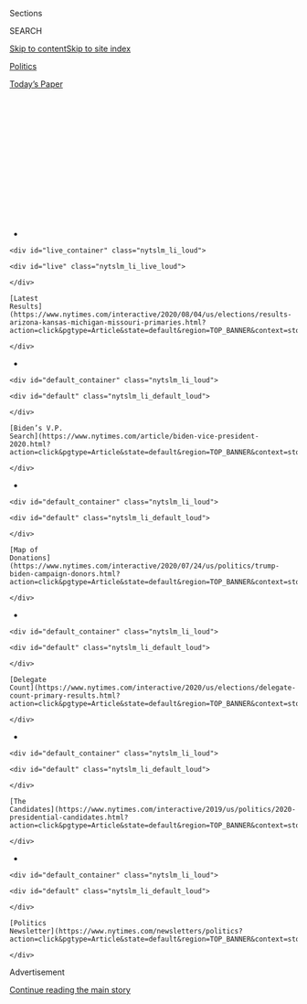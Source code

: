 <div id="app">

<div>

<div>

<div>

<div class="NYTAppHideMasthead css-1q2w90k e1suatyy0">

<div class="section css-ui9rw0 e1suatyy2">

<div class="css-eph4ug er09x8g0">

<div class="css-6n7j50">

</div>

<span class="css-1dv1kvn">Sections</span>

<div class="css-10488qs">

<span class="css-1dv1kvn">SEARCH</span>

</div>

[Skip to content](#site-content)[Skip to site
index](#site-index)

</div>

<div id="masthead-section-label" class="css-1wr3we4 eaxe0e00">

[Politics](https://www.nytimes.com/section/politics)

</div>

<div class="css-10698na e1huz5gh0">

</div>

</div>

<div id="masthead-bar-one" class="section hasLinks css-15hmgas e1csuq9d3">

<div class="css-uqyvli e1csuq9d0">

</div>

<div class="css-1uqjmks e1csuq9d1">

</div>

<div class="css-9e9ivx">

[](https://myaccount.nytimes.com/auth/login?response_type=cookie&client_id=vi)

</div>

<div class="css-1bvtpon e1csuq9d2">

[Today’s
Paper](https://www.nytimes.com/section/todayspaper)

</div>

</div>

</div>

</div>

<div data-aria-hidden="false">

<div id="site-content" data-role="main">

<div>

<div class="css-1aor85t" style="opacity:0.000000001;z-index:-1;visibility:hidden">

<div class="css-1hqnpie">

<div class="css-epjblv">

<span class="css-17xtcya">[Politics](/section/politics)</span><span class="css-x15j1o">|</span><span class="css-fwqvlz">Republicans
Aid Kanye West’s Bid to Get on the 2020
Ballot</span>

</div>

<div class="css-k008qs">

<div class="css-1iwv8en">

<span class="css-18z7m18"></span>

<div>

</div>

</div>

<span class="css-1n6z4y">https://nyti.ms/2EOmhil</span>

<div class="css-1705lsu">

<div class="css-4xjgmj">

<div class="css-4skfbu" data-role="toolbar" data-aria-label="Social Media Share buttons, Save button, and Comments Panel with current comment count" data-testid="share-tools">

  - 
  - 
  - 
  - 
    
    <div class="css-6n7j50">
    
    </div>

  - 

</div>

</div>

</div>

</div>

</div>

</div>

<div id="NYT_TOP_BANNER_REGION" class="css-13pd83m">

<div>

<div id="styln-elections-notifications-menu" class="section interactive-content interactive-size-medium css-1edisqu">

<div class="css-17ih8de interactive-body">

<div class="nytslm_innerContainer" data-aria-live="polite">

<div class="nytslm_title">

</div>

  - 
    
    <div id="live_container" class="nytslm_li_loud">
    
    <div id="live" class="nytslm_li_live_loud">
    
    </div>
    
    [Latest
    Results](https://www.nytimes.com/interactive/2020/08/04/us/elections/results-arizona-kansas-michigan-missouri-primaries.html?action=click&pgtype=Article&state=default&region=TOP_BANNER&context=storylines_menu)
    
    </div>

  - 
    
    <div id="default_container" class="nytslm_li_loud">
    
    <div id="default" class="nytslm_li_default_loud">
    
    </div>
    
    [Biden’s V.P.
    Search](https://www.nytimes.com/article/biden-vice-president-2020.html?action=click&pgtype=Article&state=default&region=TOP_BANNER&context=storylines_menu)
    
    </div>

  - 
    
    <div id="default_container" class="nytslm_li_loud">
    
    <div id="default" class="nytslm_li_default_loud">
    
    </div>
    
    [Map of
    Donations](https://www.nytimes.com/interactive/2020/07/24/us/politics/trump-biden-campaign-donors.html?action=click&pgtype=Article&state=default&region=TOP_BANNER&context=storylines_menu)
    
    </div>

  - 
    
    <div id="default_container" class="nytslm_li_loud">
    
    <div id="default" class="nytslm_li_default_loud">
    
    </div>
    
    [Delegate
    Count](https://www.nytimes.com/interactive/2020/us/elections/delegate-count-primary-results.html?action=click&pgtype=Article&state=default&region=TOP_BANNER&context=storylines_menu)
    
    </div>

  - 
    
    <div id="default_container" class="nytslm_li_loud">
    
    <div id="default" class="nytslm_li_default_loud">
    
    </div>
    
    [The
    Candidates](https://www.nytimes.com/interactive/2019/us/politics/2020-presidential-candidates.html?action=click&pgtype=Article&state=default&region=TOP_BANNER&context=storylines_menu)
    
    </div>

  - 
    
    <div id="default_container" class="nytslm_li_loud">
    
    <div id="default" class="nytslm_li_default_loud">
    
    </div>
    
    [Politics
    Newsletter](https://www.nytimes.com/newsletters/politics?action=click&pgtype=Article&state=default&region=TOP_BANNER&context=storylines_menu)
    
    </div>

</div>

</div>

</div>

</div>

</div>

<div id="top-wrapper" class="css-1sy8kpn">

<div id="top-slug" class="css-l9onyx">

Advertisement

</div>

[Continue reading the main
story](#after-top)

<div class="ad top-wrapper" style="text-align:center;height:100%;display:block;min-height:250px">

<div id="top" class="place-ad" data-position="top" data-size-key="top">

</div>

</div>

<div id="after-top">

</div>

</div>

<div>

<div id="sponsor-wrapper" class="css-1hyfx7x">

<div id="sponsor-slug" class="css-19vbshk">

Supported by

</div>

[Continue reading the main
story](#after-sponsor)

<div id="sponsor" class="ad sponsor-wrapper" style="text-align:center;height:100%;display:block">

</div>

<div id="after-sponsor">

</div>

</div>

<div class="css-186x18t">

</div>

<div class="css-1vkm6nb ehdk2mb0">

# Republicans Aid Kanye West’s Bid to Get on the 2020 Ballot

</div>

At least four people involved in the effort to get Kanye West’s name
before voters in several states have G.O.P. connections, renewing
questions about the aim of his campaign.

<div class="css-79elbk" data-testid="photoviewer-wrapper">

<div class="css-z3e15g" data-testid="photoviewer-wrapper-hidden">

</div>

<div class="css-1a48zt4 ehw59r15" data-testid="photoviewer-children">

![<span class="css-16f3y1r e13ogyst0" data-aria-hidden="true">Kanye West
at his first rally in support of his presidential bid last month in
North Charleston,
S.C.</span><span class="css-cnj6d5 e1z0qqy90" itemprop="copyrightHolder"><span class="css-1ly73wi e1tej78p0">Credit...</span><span><span>Randall
Hill/Reuters</span></span></span>](https://static01.nyt.com/images/2020/08/04/us/politics/04KANYE/merlin_174748251_b5592810-884e-4313-95a3-a327a0a3c5a3-articleLarge.jpg?quality=75&auto=webp&disable=upscale)

</div>

</div>

<div class="css-bn0qp euiyums0">

<div class="css-75y64v e16638kd2">

Aug. 4,
2020

</div>

<div class="css-4xjgmj">

<div class="css-d8bdto" data-role="toolbar" data-aria-label="Social Media Share buttons, Save button, and Comments Panel with current comment count" data-testid="share-tools">

  - 
  - 
  - 
  - 
    
    <div class="css-6n7j50">
    
    </div>

  - 

</div>

</div>

</div>

</div>

<div class="section meteredContent css-1r7ky0e" name="articleBody" itemprop="articleBody">

<div class="css-1fanzo5 StoryBodyCompanionColumn">

<div class="css-53u6y8">

<div class="css-1wlr991">

<div class="css-18e8msd">

<div class="css-2ja7y1 epjyd6m0">

<div class="css-1baulvz">

By <span class="css-1baulvz" itemprop="name">Danny Hakim</span> and
<span class="css-1baulvz last-byline" itemprop="name">Maggie
Haberman</span>

</div>

</div>

</div>

</div>

At least four people who have been active in Republican politics are
linked to Kanye West’s attempt to get on the presidential ballot this
year. The connection raises questions about the aims of the
entertainer’s effort and whether it is regarded within the G.O.P. as a
spoiler campaign that could aid President Trump, even as those close to
Mr. West have expressed concerns about his mental health as he enters
the political arena.

One operative, Mark Jacoby, is an executive at a company called Let the
Voters Decide, which has been collecting signatures for the West
campaign in [three
states](https://www.tmz.com/2020/08/02/kanye-makes-play-to-get-on-presidential-ballot-in-ohio/).
Mr. Jacoby [was
arrested](https://www.cbsnews.com/news/signature-gatherer-arrested-in-voter-fraud/)
on voter fraud charges in 2008 while he was doing work for the
California Republican Party, and he later pleaded guilty to a
misdemeanor.

Mr. Jacoby, in a statement, said his company was nonpartisan and worked
for all political parties. “We do not comment on any current clients,
but like all Americans, anyone who is qualified to stand for election
has the right to run,” he said.

New York Magazine [reported
Monday](https://nymag.com/intelligencer/2020/08/two-people-linked-to-kanye-wests-campaign-have-ties-to-gop.html)
evening on the campaign’s links to two other people with partisan ties.
One is Gregg Keller, the former executive director of the American
Conservative Union, who has been [listed as a
contact](https://twitter.com/Bencjacobs/status/1290368066946203648) for
the campaign in Arkansas. Mr. Keller, who did not respond to a message
seeking comment, is a Missouri-based strategist. He was under
consideration to be Mr. Trump’s campaign manager in 2015, a role that
was ultimately filled by Corey Lewandowski, according to a former
campaign official.

</div>

</div>

<div class="css-1fanzo5 StoryBodyCompanionColumn">

<div class="css-53u6y8">

Another person linked to the West campaign is Chuck Wilton, who [is
listed](https://www.vtgop.org/presidential-convention) as a convention
delegate for Mr. Trump from Vermont and as an elector with the West
operation who could potentially cast an Electoral College vote for Mr.
West. Mr. Wilton could not be reached. He and his [wife,
Wendy](https://www.fsa.usda.gov/state-offices/Vermont/index), a [Trump
appointee](https://www.fsa.usda.gov/state-offices/Vermont/news-releases/2017/trump-administration-appoints-wendy-wilton-to-serve-as-state-executive-director-for-usdas-farm-service-agency-in-vermont)
at the United States Department of Agriculture, have been [political
supporters](https://vermontdailychronicle.com/2020/05/05/maga-vt-campaign-endorses-candidates-to-national-convention/)
of the president. She hung up immediately when called at her office.

Late Tuesday, a [local
reporter](https://twitter.com/mattsmith_news/status/1290770377627631617)
in Madison, Wis., recorded a woman dropping off ballot signatures for
Mr. West. A [report in
Vice](https://slack-redir.net/link?url=https%3A%2F%2Fwww.vice.com%2Fen_us%2Farticle%2Fakzy3b%2Fa-well-connected-gop-strategist-is-helping-kanye-west-get-on-the-ballot-in-wisconsin)
identified the woman as a Republican elections lawyer, Lane Ruhland. Ms.
Ruhland worked for the Republican National Committee during the 2016
presidential election recount in Wisconsin. A spokesman for the law firm
where she works, Husch Blackwell, said she was unavailable for comment.

“It appears that the Kanye West campaign made a smart decision by hiring
an experienced election attorney,” said Alesha Guenther, a spokeswoman
for the Wisconsin state Republican Party. “We welcome Kanye West and all
other candidates who qualified for ballot access to the
race.”

<div id="NYT_MAIN_CONTENT_1_REGION" class="css-9tf9ac">

<div>

<div id="styln-nfldraft-updates-block" class="section interactive-content interactive-size-medium css-1ftcdic">

<div class="css-17ih8de interactive-body">

<div id="styln-briefing-block" data-asset-id="">

<div class="briefing-block-header-section">

# [Latest Updates: 2020 Election](https://www.nytimes.com/2020/08/04/us/elections/primary-election-michigan-arizona-kansas.html?action=click&pgtype=Article&state=default&region=MAIN_CONTENT_1&context=storylines_live_updates)

<div class="briefing-block-ts">

Updated 2020-08-05T03:23:56.561Z

</div>

</div>

  - [Two G.O.P. Senate primaries offer — what else? — a test of loyalty
    to
    Trump.](https://www.nytimes.com/2020/08/04/us/elections/primary-election-michigan-arizona-kansas.html?action=click&pgtype=Article&state=default&region=MAIN_CONTENT_1&context=storylines_live_updates#link-3924dd44)
  - [The military-style uniforms of federal agents who responded to the
    unrest in Portland will be
    replaced.](https://www.nytimes.com/2020/08/04/us/elections/primary-election-michigan-arizona-kansas.html?action=click&pgtype=Article&state=default&region=MAIN_CONTENT_1&context=storylines_live_updates#link-62a8e06b)
  - [President Trump is suddenly a big supporter of mail-in voting — in
    Florida.](https://www.nytimes.com/2020/08/04/us/elections/primary-election-michigan-arizona-kansas.html?action=click&pgtype=Article&state=default&region=MAIN_CONTENT_1&context=storylines_live_updates#link-32b39e33)

<div class="briefing-block-footer">

<div class="briefing-block-footer-meta">

[See more
updates](https://www.nytimes.com/2020/08/04/us/elections/primary-election-michigan-arizona-kansas.html?action=click&pgtype=Article&state=default&region=MAIN_CONTENT_1&context=storylines_live_updates)

</div>

</div>

</div>

</div>

</div>

</div>

</div>

The nature of the financial relationships between the West campaign and
the operatives, if any, was not immediately clear.

Mr. West was until recently a fervent supporter of Mr. Trump and said
they shared a “[dragon
energy](https://www.theguardian.com/music/2018/apr/25/kanye-west-donald-trump-dragon-energy),”
but he declared early last month that he would run for president
himself. A few days later, Mr. Trump [retweeted a
post](https://thehill.com/homenews/administration/506875-trump-shouldnt-be-hard-for-kanye-west-to-take-away-votes-from-biden)that
said Mr. West could siphon votes from Joseph R. Biden Jr., who has
clinched the Democratic nomination. “That shouldn’t be hard,” Mr. Trump
wrote. “Corrupt Joe has done nothing good for Black people\!”

</div>

</div>

<div class="css-1fanzo5 StoryBodyCompanionColumn">

<div class="css-53u6y8">

Mr. West developed a relationship with Jared Kushner, the president’s
son-in-law, after Mr. West’s wife, Kim Kardashian West, worked with the
president on criminal justice reform efforts. Mr. Kushner declined to
comment, but a person close to him said that while Mr. West had
periodically reached out to him, Mr. Kushner hadn’t been stoking a run
to divert votes away from Mr. Biden.

To be sure, if Mr. West’s goal is to disrupt the general election
between Mr. Biden and Mr. Trump, he is going about it in a strange way.
For instance, some of the states where he has filed to get on the ballot
have been solidly red states, like Arkansas, where his presence would
almost certainly do little to change the general election equation. But
other states he is targeting, like Wisconsin, are seen as pivotal.

Soon after his announcement, [he
explained](https://www.forbes.com/sites/randalllane/2020/07/08/kanye-west-says-hes-done-with-trump-opens-up-about-white-house-bid-damaging-biden-and-everything-in-between/#7c02799647aa)
that he was going to use a Wakanda-like management approach, referring
to the fictional country from “Black
Panther.”<span class="css-8l6xbc evw5hdy0"> </span>His running mate,
Michelle Tidball, is a self-described “[biblical life
coach](https://www.vanityfair.com/style/2020/07/kanye-west-vice-president-michelle-tidball)”
based in Cody, Wyo., where the Wests have a ranch. Ms. Tidball,
[according to
TMZ](https://www.tmz.com/2020/07/11/kanye-west-vp-michelle-tidball-mental-health-background-audio-bio/),
once advocated making beds and doing dishes as a way to treat mental
illness.

Mr. West has missed the filing deadlines in a number of states, and on
Tuesday he appeared to have [abandoned
efforts](https://www.courthousenews.com/kanye-west-withdraws-petition-to-get-on-njs-2020-ballot/)
to get on the ballot in New Jersey, but he could still be a spoiler in
other states. Mr. Jacoby said he hoped that news media attention
underscored the complexity of getting on the ballot and “the need to
modernize such ballot access laws to make it easier for every American
who wants to serve.”

During an appearance in South Carolina last month, Mr. West [broke down
crying](https://people.com/politics/kanye-west-first-campaign-rally-south-carolina/).
He [later
tweeted](https://pagesix.com/2020/07/20/kanye-west-says-kim-kardashian-tried-to-lock-me-up-in-twitter-rant/)
that his wife, Ms. Kardashian West, “tried to bring a doctor to lock me
up.” Amid his erratic behavior, his wife has [spoken
out](https://www.cnn.com/2020/07/22/entertainment/kim-kardashian-kanye-west-mental-health-statement/index.html)
about her husband’s struggles with mental illness, and Mr. West has
[publicly
apologized](https://twitter.com/kanyewest/status/1287128322959237120) to
his wife for some of his comments.

So with little resemblance to a viable campaign, it is unclear why
ballots are still being gathered on Mr. West’s behalf. A spokeswoman for
Mr. West referred questions to the campaign, which did not respond to
requests for comment. A spokeswoman for the Kardashian family also had
no immediate comment.

During the 2016 campaign, Mr. Trump’s staff [aimed to depress
turnout](https://www.nytimes.com/2016/10/28/us/politics/donald-trump-campaign-voter-suppression.html)
[among Black
voters](https://www.theatlantic.com/politics/archive/2016/10/trumps-black-voter-dilemma/505586/)
after determining that its own appeal to African-Americans was slim. His
appeal to Black voters that year was, “What do you have to lose?”

</div>

</div>

<div class="css-1fanzo5 StoryBodyCompanionColumn">

<div class="css-53u6y8">

A [recent
commercial](https://host2.advertisinganalyticsllc.com/admo/viewer/2343047)
by the Trump campaign demonstrates that this continues to be part of its
strategy. The ad focuses on tough-on-crime legislation supported by Mr.
Biden during his Senate career, claiming that “Joe Biden’s policies
destroyed millions of Black lives,” while [ads aimed at
whites](https://www.bloomberg.com/news/articles/2020-07-27/trump-tailors-conflicting-ads-to-blacks-whites-on-biden-record)
claim that Democrats are too soft on crime.

The strategy of depressing turnout among Black voters has also [been a
favorite](https://theintercept.com/2017/03/06/facts-are-in-the-eye-of-the-beholder-says-roger-stone-trump-confidante-in-exclusive-interview/)
of Roger Stone, Mr. Trump’s longtime political adviser; Mr. Trump
[commuted Mr. Stone’s prison
sentence](https://www.nytimes.com/2020/07/10/us/politics/trump-roger-stone-clemency.html)
earlier this year after his conviction on seven felony charges.

Mr. Stone, who has maintained his innocence and who has vowed to help
the president win re-election, has also previously focused on
third-party national candidates, and he helped Gary Johnson, the former
governor of New Mexico, as a Libertarian Party candidate in the 2012
race.

But he said he was not involved in whatever Mr. West was doing.

“I really like Kanye West — I like his Christianity, and I like his
rejection of identity politics,” Mr. Stone said. But he added that it
was “too late to launch either an independent or a third-party
candidacy, because more than half the state deadlines have passed” and
getting access in the remaining states would be “expensive and
difficult.”

Mr. Stone added that if Mr. West’s efforts were “intended to draw Black
votes from Joe Biden, Joe Biden’s own role in the 1994 crime bill,” a
hard-line measure, would do that.

Some of those who oppose Mr. Trump have been suspicious of Mr. West's
candidacy, to say the least. And they have expressed concerns that he
could play a role similar to that of Jill Stein, the 2016 Green Party
candidate whom many Clinton supporters still see as having siphoned
votes away from the Democratic nominee.

The political commentator [Ana
Navarro-Cárdenas](https://twitter.com/ananavarro) recently tweeted that
voters should “pay no attention” to Mr. West and likened him to Ms.
Stein, saying such candidates “come in a variety of colors and gender.”

Kitty Bennett contributed research, and Stephanie Saul contributed
reporting.

</div>

</div>

<div>

</div>

</div>

<div>

</div>

<div>

</div>

<div id="NYT_BELOW_MAIN_CONTENT_REGION">

<div>

<div id="STLYN_guide_v1_STYLN_guide_a" class="section css-l08pwh interactive-content interactive-size-medium">

<div class="css-17ih8de interactive-body">

<div class="g-story g-freebird g-max-limit" data-preview-slug="styln-scroll-guide">

</div>

<div id="g-electionguide-id" class="g-electionguide">

<div class="g-electionguide-container">

<div class="g-electionguide-wrapper">

<div class="g-electionguide-logo">

</div>

# Our 2020 Election Guide

Updated Aug. 4, 2020

  - 
    
    -----
    
    ## The Latest
    
      - Kris Kobach, a polarizing figure in Kansas politics, [lost the
        Senate primary
        there](https://www.nytimes.com/2020/08/04/us/politics/kobach-tlaib.html?action=click&pgtype=Article&state=default&region=BELOW_MAIN_CONTENT&context=storylines_guide),
        relieving G.O.P. officials who feared he could jeopardize a safe
        seat.

  - 
    
    -----
    
    ## Biden’s V.P. Search
    
      - [Here are 13
        women](https://www.nytimes.com/article/biden-vice-president-2020.html?action=click&pgtype=Article&state=default&region=BELOW_MAIN_CONTENT&context=storylines_guide)
        who have been under consideration to be Joe Biden’s running
        mate, and why each might be chosen — and might not be.

  - 
    
    -----
    
    ## Keep Up With Our Coverage
    
      - Get an
        [email](https://www.nytimes.com/newsletters/politics?action=click&pgtype=Article&state=default&region=BELOW_MAIN_CONTENT&context=storylines_guide)
        recapping the day’s news
    
    <!-- end list -->
    
      - Download our mobile app on
        [iOS](https://apps.apple.com/us/app/nytimes/id284862083?ls=1&mat_click_id=5c79ae7455014fd1bd66b5610c05b8f2-20191112-16948&referrer=mat_click_id%3D5c79ae7455014fd1bd66b5610c05b8f2-20191112-16948%26link_click_id%3D722930677036718082)
        and
        [Android](http://a.localytics.com/android?id=com.nytimes.android&referrer=utm_source%3Dother_nyt_mobile_web%26utm_medium%3DWeb%2520page%26utm_term%3DGeneral%2520Mobile%2520Page%26utm_campaign%3DNYT%2520Mobile%2520General%2520Page)
        and turn on Breaking News and Politics alerts

</div>

</div>

</div>

</div>

</div>

</div>

</div>

<div>

</div>

<div>

<div id="bottom-wrapper" class="css-1ede5it">

<div id="bottom-slug" class="css-l9onyx">

Advertisement

</div>

[Continue reading the main
story](#after-bottom)

<div id="bottom" class="ad bottom-wrapper" style="text-align:center;height:100%;display:block;min-height:90px">

</div>

<div id="after-bottom">

</div>

</div>

</div>

</div>

</div>

## Site Index

<div>

</div>

## Site Information Navigation

  - [© <span>2020</span> <span>The New York Times
    Company</span>](https://help.nytimes.com/hc/en-us/articles/115014792127-Copyright-notice)

<!-- end list -->

  - [NYTCo](https://www.nytco.com/)
  - [Contact
    Us](https://help.nytimes.com/hc/en-us/articles/115015385887-Contact-Us)
  - [Work with us](https://www.nytco.com/careers/)
  - [Advertise](https://nytmediakit.com/)
  - [T Brand Studio](http://www.tbrandstudio.com/)
  - [Your Ad
    Choices](https://www.nytimes.com/privacy/cookie-policy#how-do-i-manage-trackers)
  - [Privacy](https://www.nytimes.com/privacy)
  - [Terms of
    Service](https://help.nytimes.com/hc/en-us/articles/115014893428-Terms-of-service)
  - [Terms of
    Sale](https://help.nytimes.com/hc/en-us/articles/115014893968-Terms-of-sale)
  - [Site
    Map](https://spiderbites.nytimes.com)
  - [Help](https://help.nytimes.com/hc/en-us)
  - [Subscriptions](https://www.nytimes.com/subscription?campaignId=37WXW)

</div>

</div>

</div>

</div>
